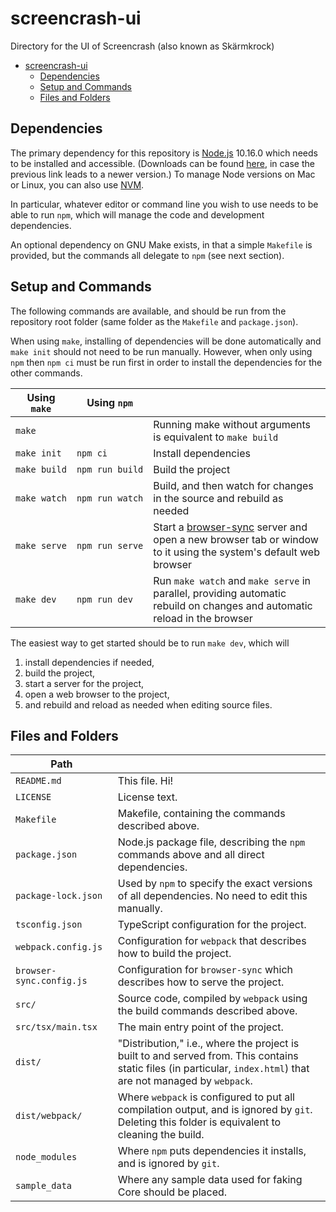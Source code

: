 # screencrash-ui

Directory for the UI of Screencrash (also known as Skärmkrock)

- [screencrash-ui](#screencrash-ui)
  - [Dependencies](#Dependencies)
  - [Setup and Commands](#Setup-and-Commands)
  - [Files and Folders](#Files-and-Folders)

## Dependencies

The primary dependency for this repository is [Node.js](https://nodejs.org/) 10.16.0 which needs to be installed and accessible. (Downloads can be found [here](https://nodejs.org/dist/v10.16.0/), in case the previous link leads to a newer version.)
To manage Node versions on Mac or Linux, you can also use [NVM](https://github.com/nvm-sh/nvm).

In particular, whatever editor or command line you wish to use needs to be able to run `npm`, which will manage the code and development dependencies.

An optional dependency on GNU Make exists, in that a simple `Makefile` is provided, but the commands all delegate to `npm` (see next section).

## Setup and Commands

The following commands are available, and should be run from the repository root folder (same folder as the `Makefile` and `package.json`).

When using `make`, installing of dependencies will be done automatically and `make init` should not need to be run manually. However, when only using `npm` then `npm ci` must be run first in order to install the dependencies for the other commands.

| Using `make`                 | Using `npm`                          |                                                                                                                                              |
| ---------------------------- | ------------------------------------ | -------------------------------------------------------------------------------------------------------------------------------------------- |
| `make`                       |                                      | Running make without arguments is equivalent to `make build`                                                                                 |
| <code>make&nbsp;init</code>  | <code>npm&nbsp;ci</code>             | Install dependencies                                                                                                                         |
| <code>make&nbsp;build</code> | <code>npm&nbsp;run&nbsp;build</code> | Build the project                                                                                                                            |
| <code>make&nbsp;watch</code> | <code>npm&nbsp;run&nbsp;watch</code> | Build, and then watch for changes in the source and rebuild as needed                                                                        |
| <code>make&nbsp;serve</code> | <code>npm&nbsp;run&nbsp;serve</code> | Start a [browser-sync](https://www.browsersync.io/) server and open a new browser tab or window to it using the system's default web browser |
| <code>make&nbsp;dev</code>   | <code>npm&nbsp;run&nbsp;dev</code>   | Run `make watch` and `make serve` in parallel, providing automatic rebuild on changes and automatic reload in the browser                    |

The easiest way to get started should be to run `make dev`, which will

1.  install dependencies if needed,
2.  build the project,
3.  start a server for the project,
4.  open a web browser to the project,
5.  and rebuild and reload as needed when editing source files.

## Files and Folders

| Path                     |                                                                                                                                                                  |
| ------------------------ | ---------------------------------------------------------------------------------------------------------------------------------------------------------------- |
| `README.md`              | This file. Hi!                                                                                                                                                   |
| `LICENSE`                | License text.                                                                                                                                                    |
| `Makefile`               | Makefile, containing the commands described above.                                                                                                               |
| `package.json`           | Node.js package file, describing the `npm` commands above and all direct dependencies.                                                                           |
| `package-lock.json`      | Used by `npm` to specify the exact versions of all dependencies. No need to edit this manually.                                                                  |
| `tsconfig.json`          | TypeScript configuration for the project.                                                                                                                        |
| `webpack.config.js`      | Configuration for `webpack` that describes how to build the project.                                                                                             |
| `browser-sync.config.js` | Configuration for `browser-sync` which describes how to serve the project.                                                                                       |
| `src/`                   | Source code, compiled by `webpack` using the build commands described above.                                                                                     |
| `src/tsx/main.tsx`       | The main entry point of the project.                                                                                                                             |
| `dist/`                  | "Distribution," i.e., where the project is built to and served from. This contains static files (in particular, `index.html`) that are not managed by `webpack`. |
| `dist/webpack/`          | Where `webpack` is configured to put all compilation output, and is ignored by `git`. Deleting this folder is equivalent to cleaning the build.                  |
| `node_modules`           | Where `npm` puts dependencies it installs, and is ignored by `git`.                                                                                              |
| `sample_data`            | Where any sample data used for faking Core should be placed.                                                                                                     |
